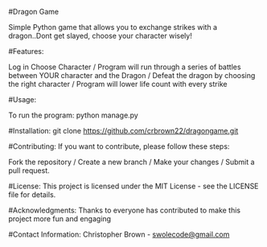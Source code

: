 #Dragon Game

Simple Python game that allows you to exchange strikes with a dragon..Dont get slayed, choose your character wisely!

#Features:

Log in
Choose Character /
Program will run through a series of battles between YOUR character and the Dragon /
Defeat the dragon by choosing the right character /
Program will lower life count with every strike


#Usage:

To run the program: python manage.py

#Installation: 
git clone https://github.com/crbrown22/dragongame.git

#Contributing: 
If you want to contribute, please follow these steps:

Fork the repository /
Create a new branch /
Make your changes /
Submit a pull request.

#License:
 This project is licensed under the MIT License - see the LICENSE file for details.

#Acknowledgments: 
Thanks to everyone has contributed to make this project more fun and engaging

#Contact Information:
Christopher Brown - swolecode@gmail.com
